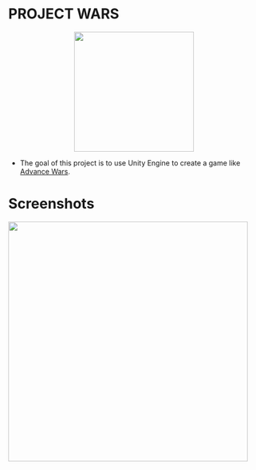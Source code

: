# **PROJECT WARS**
<p align="center">
<img src="https://upload.wikimedia.org/wikipedia/en/a/a7/Advance_Wars_Coverart.jpg" width=240>
</p>

* The goal of this project is to use Unity Engine to create a game like <a href="https://en.wikipedia.org/wiki/Advance_Wars">Advance Wars</a>.

# Screenshots
<img src="https://i.imgur.com/FLtp8Kb.gif" width=480>